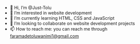 - 👋 Hi, I’m @Just-Tolu
- 👀 I’m interested in website development
- 🌱 I’m currently learning HTML, CSS and JavaScript
- 💞️ I’m looking to collaborate on website development projects
- 📫 How to reach me: you can reach me through faramadetoluwanimi1@gmail.com

<!---
Just-Tolu/Just-Tolu is a ✨ special ✨ repository because its `README.md` (this file) appears on your GitHub profile.
You can click the Preview link to take a look at your changes.
--->
